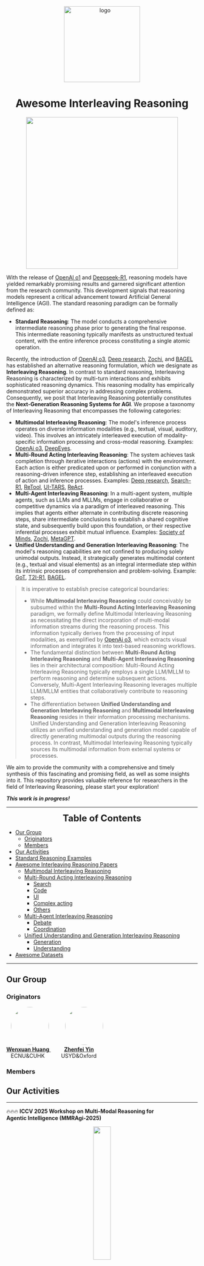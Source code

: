 <div align="center">
    <img alt="logo" src="./images/logo.webp" style="height: 200px;" />
</div>

<div align="center">

# Awesome Interleaving Reasoning

</div>


<p align="center">
    <img src="./images/overview.png" style="height: 400px;" />
</p>


With the release of [OpenAI o1](https://openai.com/o1/) and [Deepseek-R1](https://arxiv.org/abs/2501.12948), reasoning models have yielded remarkably promising results and garnered significant attention from the research community. This development signals that reasoning models represent a critical advancement toward Artificial General Intelligence (AGI). The standard reasoning paradigm can be formally defined as:

- **Standard Reasoning**: The model conducts a comprehensive intermediate reasoning phase prior to generating the final response. This intermediate reasoning typically manifests as unstructured textual content, with the entire inference process constituting a single atomic operation.

Recently, the introduction of [OpenAI o3](https://openai.com/index/introducing-o3-and-o4-mini/), [Deep research](https://openai.com/index/introducing-deep-research/), [Zochi](https://github.com/IntologyAI/Zochi/blob/main/Zochi_Technical_Report.pdf), and [BAGEL](https://arxiv.org/abs/2505.14683) has established an alternative reasoning formulation, which we designate as **Interleaving Reasoning**. In contrast to standard reasoning, Interleaving Reasoning is characterized by multi-turn interactions and exhibits sophisticated reasoning dynamics. This reasoning modality has empirically demonstrated superior accuracy in addressing complex problems. Consequently, we posit that Interleaving Reasoning potentially constitutes the **Next-Generation Reasoning Systems for AGI**. We propose a taxonomy of Interleaving Reasoning that encompasses the following categories:

- **Multimodal Interleaving Reasoning**: The model's inference process operates on diverse information modalities (e.g., textual, visual, auditory, video). This involves an intricately interleaved execution of modality-specific information processing and cross-modal reasoning. Examples: [OpenAi o3](https://openai.com/index/introducing-o3-and-o4-mini/), [DeepEyes](https://arxiv.org/abs/2505.14362).
- **Multi-Round Acting Interleaving Reasoning**: The system achieves task completion through iterative interactions (actions) with the environment. Each action is either predicated upon or performed in conjunction with a reasoning-driven inference step, establishing an interleaved execution of action and inference processes. Examples: [Deep research](https://openai.com/index/introducing-deep-research/), [Search-R1](https://arxiv.org/abs/2503.09516), [ReTool](https://arxiv.org/abs/2504.11536), [UI-TARS](https://arxiv.org/abs/2501.12326), [ReAct](https://arxiv.org/abs/2210.03629).
- **Multi-Agent Interleaving Reasoning**: In a multi-agent system, multiple agents, such as LLMs and MLLMs, engage in collaborative or competitive dynamics via a paradigm of interleaved reasoning. This implies that agents either alternate in contributing discrete reasoning steps, share intermediate conclusions to establish a shared cognitive state, and subsequently build upon this foundation, or their respective inferential processes exhibit mutual influence. Examples: [Society of Minds](https://arxiv.org/abs/2305.14325), [Zochi](https://github.com/IntologyAI/Zochi/blob/main/Zochi_Technical_Report.pdf), [MetaGPT](https://arxiv.org/abs/2309.07870).
- **Unified Understanding and Generation Interleaving Reasoning**: The model's reasoning capabilities are not confined to producing solely unimodal outputs. Instead, it strategically generates multimodal content (e.g., textual and visual elements) as an integral intermediate step within its intrinsic processes of comprehension and problem-solving. Example: [GoT](https://arxiv.org/abs/2503.10639), [T2I-R1](https://arxiv.org/abs/2505.00703), [BAGEL](https://arxiv.org/abs/2505.14683).

> It is imperative to establish precise categorical boundaries:
>
> - While **Multimodal Interleaving Reasoning** could conceivably be subsumed within the **Multi-Round Acting Interleaving Reasoning** paradigm, we formally define Multimodal Interleaving Reasoning as necessitating the direct incorporation of multi-modal information streams during the reasoning process. This information typically derives from the processing of input modalities, as exemplified by [OpenAi o3](https://openai.com/index/introducing-o3-and-o4-mini/), which extracts visual information and integrates it into text-based reasoning workflows.
> - The fundamental distinction between **Multi-Round Acting Interleaving Reasoning** and **Multi-Agent Interleaving Reasoning** lies in their architectural composition: Multi-Round Acting Interleaving Reasoning typically employs a single LLM/MLLM to perform reasoning and determine subsequent actions. Conversely, Multi-Agent Interleaving Reasoning leverages multiple LLM/MLLM entities that collaboratively contribute to reasoning steps.
> - The differentiation between **Unified Understanding and Generation Interleaving Reasoning** and **Multimodal Interleaving Reasoning** resides in their information processing mechanisms. Unified Understanding and Generation Interleaving Reasoning utilizes an unified understanding and generation model capable of directly generating multimodal outputs during the reasoning process. In contrast, Multimodal Interleaving Reasoning typically sources its multimodal information from external systems or processes.

We aim to provide the community with a comprehensive and timely synthesis of this fascinating and promising field, as well as some insights into it. This repository provides valuable reference for researchers in the field of Interleaving Reasoning, please start your exploration! 

***This work is in progress!***

---

<font size=5><center><b> Table of Contents </b> </center></font>

- [Our Group](#our-group)
  - [Originators](#originators)
  - [Members](#members)
- [Our Activities](#our-activities)
- [Standard Reasoning Examples](#standard-reasoning-examples)
- [Awesome Interleaving Reasoning Papers](#awesome-interleaving-reasoning-papers)
  - [Multimodal Interleaving Reasoning](#multimodal-interleaving-reasoning)
  - [Multi-Round Acting Interleaving Reasoning](#multi-round-acting-interleaving-reasoning)
  	- [Search](#search)
  	- [Code](#code)
  	- [UI](#ui)
  	- [Complex acting](##complex-acting)
  	- [Others](#others)
  - [Multi-Agent Interleaving Reasoning](#multi-agent-interleaving-reasoning)
  	- [Debate](#debate)
  	- [Coordination](#coordination)
  - [Unified Understanding and Generation Interleaving Reasoning](#unified-understanding-and-generation-interleaving-reasoning)
  	- [Generation](#generation)
  	- [Understanding](#understanding) 	
- [Awesome Datasets](#awesome-datasets)


---

## Our Group

### Originators

<p align="left">
  &nbsp;&nbsp;
  <img src="./images/wenxuan_new.png" width="100" style="border-radius: 50%;">
  &nbsp;&nbsp;&nbsp;&nbsp;&nbsp;&nbsp;&nbsp;&nbsp;&nbsp;
  <img src="./images/zhenfei_new.png" width="100" style="border-radius: 50%;">
  <br>
  <a href="https://scholar.google.com/citations?user=6Ys6HgsAAAAJ&hl=en">
    <b>Wenxuan Huang</b>
  </a>
  &nbsp;&nbsp;&nbsp;&nbsp;&nbsp;&nbsp;&nbsp;&nbsp;
  <a href="https://scholar.google.com/citations?user=ngPR1dIAAAAJ&hl=en">
    <b>Zhenfei Yin</b>
  </a>
  <br>
  &nbsp;&nbsp;
  ECNU&CUHK
  &nbsp;&nbsp;&nbsp;&nbsp;&nbsp;&nbsp;&nbsp;&nbsp;&nbsp;
  USYD&Oxford
</p>


### Members




## Our Activities
---

🔥🔥🔥 **ICCV 2025 Workshop on Multi-Modal Reasoning for Agentic Intelligence (MMRAgi-2025)**  
<p align="center">
    <img src="./images/MMRAgi.png" width="30%" height="30%">
</p>


<font size=7><div align='center' >We organised **[ICCV 2025 Workshop MMRAgi](https://agent-intelligence.github.io/agent-intelligence)**! <br> Submission DDL: Proceeding Track: 24 June 2025, 23:59 AoE, Non-Proceeding Track: 24 July 2025, 23:59 AoE.  </div></font>


---

🔥🔥🔥 **Vision-R1: Incentivizing Reasoning Capability in Multimodal Large Language Models**  
<p align="center">
    <img src="./images/vision_r1.png" width="80%" height="80%">
</p>

<font size=7><div align='center' > [[📖 arXiv Paper](https://arxiv.org/abs/2503.06749)] [[🌟 GitHub](https://github.com/Osilly/Vision-R1)![Star](https://img.shields.io/github/stars/Osilly/Vision-R1.svg?style=social&label=Star)] [[🤗 Vision-R1-cold Dataset](https://huggingface.co/datasets/Osilly/Vision-R1-cold)] [[🤗 Vision-R1-7B](https://huggingface.co/Osilly/Vision-R1-7B)]</div></font>  

<font size=7><div align='center' > This is the first paper to explore how to effectively use RL for MLLMs and introduce Vision-R1, a reasoning MLLM that leverages cold-start initialization and RL training to incentivize reasoning capability.  </div></font>

---

🔥🔥🔥 **DeepEyes: Incentivizing “Thinking with Images” via Reinforcement Learning**  
<p align="center">
    <img src="./images/deepeyes.png" width="80%" height="80%">
</p>

<font size=7><div align='center' > [[📖 arXiv Paper](https://arxiv.org/abs/2505.14362)] [[🌟 GitHub](https://github.com/Visual-Agent/DeepEyes)![Star](https://img.shields.io/github/stars/Visual-Agent/DeepEyes.svg?style=social&label=Star)] [[🤗 Dataset](https://huggingface.co/datasets/ChenShawn/DeepEyes-Datasets-47k)] [[🤗 DeepEyes-7B](https://huggingface.co/ChenShawn/DeepEyes-7B)]</div></font>

<font size=7><div align='center' > The first opensource "o3-like" interleaving reasoning MLLM with "Thinking with Images". They don’t just see an image, they can integrate visual information directly into the reasoning chain.  </div></font>

## Standard Reasoning Examples

* [OpenAI o1] [Introducing OpenAI o1](https://openai.com/o1/)

* [DeepSeek-R1] [DeepSeek-R1: Incentivizing Reasoning Capability in LLMs via Reinforcement Learning](https://arxiv.org/abs/2501.12948) [[🤗Models](https://huggingface.co/deepseek-ai/DeepSeek-R1)] [[💻Code](https://github.com/deepseek-ai/DeepSeek-R1)]

* [Kimi-k1.5] [Kimi k1.5: Scaling Reinforcement Learning with LLMs](https://arxiv.org/abs/2501.12599) [[💻Code](https://github.com/MoonshotAI/Kimi-k1.5)]

* [QVQ-Max] [QVQ-Max: Think with Evidence](https://qwenlm.github.io/blog/qvq-max-preview/)

* [Vision-R1] [Vision-R1: Incentivizing Reasoning Capability in Multimodal Large Language Models](https://arxiv.org/abs/2501.12948) [[🤗Models](https://huggingface.co/Osilly/Vision-R1-7B)] [[🤗Datasets](https://huggingface.co/datasets/Osilly/Vision-R1-cold)] [[💻Code](https://github.com/Osilly/Vision-R1)]

## Awesome Interleaving Reasoning Papers

> ***PR Temporal***
>
> * [**RL**] [2505] [DeepEyes] [DeepEyes: Incentivizing "Thinking with Images" via Reinforcement Learning](https://arxiv.org/abs/2505.14362) [[🌐Project](https://visual-agent.github.io/)] [[🤗Models](https://huggingface.co/ChenShawn/DeepEyes-7B)] [[🤗Datasets](https://huggingface.co/datasets/ChenShawn/DeepEyes-Datasets-47k)] [[💻Code](https://github.com/Visual-Agent/DeepEyes)]
>
> *You can select your categories in [**Pretrain**, **SFT**, **RL**, **Prompt**, **Position paper**, **Survey paper**] and so on. Furthermore, you can combine them, for example,  **SFT+RL**.*

### Multimodal Interleaving Reasoning

> Definition: The model's inference process operates on diverse information modalities (e.g., textual, visual, auditory, video). This involves an intricately interleaved execution of modality-specific information processing and cross-modal reasoning.


* [**SFT**] [2506] [VGR] [VGR: Visual Grounded Reasoning](https://arxiv.org/abs/2506.11991)

* [**Position paper**] [2505] [Visual Thoughts: A Unified Perspective of Understanding Multimodal Chain-of-Thought](https://arxiv.org/abs/2505.15510) 

* [**SFT**] [2505] [ARGUS] [ARGUS: Vision-Centric Reasoning with Grounded Chain-of-Thought](https://arxiv.org/abs/2505.23766) [[🌐Project](https://yunzeman.github.io/argus/] 

* [**SFT+RL**] [2505] [CoF] [Chain-of-Focus: Adaptive Visual Search and Zooming for Multimodal Reasoning via RL](https://arxiv.org/abs/2505.15436) [[🌐Project](https://cof-reasoning.github.io/)] [[💻Code](https://github.com/xtong-zhang/Chain-of-Focus)] [[🤗Models](https://huggingface.co/collections/laolao77/visual-arft-682c601d0e35ac6470adfe9f)] [[🤗Datasets](https://huggingface.co/datasets/laolao77/MAT)]

* [**SFT+RL**] [2505] [Pixel Reasoner] [Pixel Reasoner: Incentivizing Pixel-Space Reasoning with Curiosity-Driven Reinforcement Learning](https://arxiv.org/abs/2505.15966) [[🌐Project](https://tiger-ai-lab.github.io/Pixel-Reasoner/)] [[💻Code](https://github.com/TIGER-AI-Lab/Pixel-Reasoner)] [[🤗Models](https://huggingface.co/TIGER-Lab/PixelReasoner-RL-v1)] [[🤗Datasets](https://huggingface.co/collections/TIGER-Lab/pixel-reasoner-682fe96ea946d10dda60d24e)]

* [**SFT+RL**] [2505] [V-Triune] [One RL to See Them All: Visual Triple Unified Reinforcement Learning](https://arxiv.org/abs/2505.18129) [[💻Code](https://github.com/MiniMax-AI/One-RL-to-See-Them-All)] [[🤗Models](https://huggingface.co/One-RL-to-See-Them-All)] [[🤗Datasets](https://huggingface.co/datasets/One-RL-to-See-Them-All/Orsta-Data-47k)]

* [**SFT+RL**] [2505] [ViGoRL] [Grounded Reinforcement Learning for Visual Reasoning](https://arxiv.org/abs/2505.23678) [[🌐Project](https://visually-grounded-rl.github.io/)]

* [**SFT+RL**] [2505] [VLM-R\3] [VLM-R\3: Region Recognition, Reasoning, and Refinement for Enhanced Multimodal Chain-of-Thought](https://arxiv.org/abs/2505.16192)

* [**RL**] [2505] [Ground-R1] [Ground-R1: Incentivizing Grounded Visual Reasoning via Reinforcement Learning](https://arxiv.org/abs/2505.20272)

* [**RL**] [2505] [GRIT] [GRIT: Teaching MLLMs to Think with Images](https://arxiv.org/pdf/2505.15436) [[🌐Project](https://grounded-reasoning.github.io/)] [[💻Code](https://github.com/eric-ai-lab/GRIT)] [[🤗Models](https://huggingface.co/yfan1997/GRIT-20-Qwen2.5-VL-3B)]

* [**SFT+RL**] [2505] [Visual-ARFT] [Visual Agentic Reinforcement Fine-Tuning](https://arxiv.org/pdf/2505.14246) [[💻Code](https://github.com/Liuziyu77/Visual-RFT/tree/main/Visual-ARFT)] [[🤗Models](https://huggingface.co/collections/laolao77/visual-arft-682c601d0e35ac6470adfe9f)] [[🤗Datasets](https://huggingface.co/datasets/laolao77/MAT)]

* [**Prompt**] [2505] [VAT] [Visual Abstract Thinking Empowers Multimodal Reasoning](https://arxiv.org/abs/2502.17422) [[💻Code](https://github.com/THUNLP-MT/VAT)]

* [**SFT**] [2505] [MathCoder-VL] [MathCoder-VL: Bridging Vision and Code for Enhanced Multimodal Mathematical Reasoning](https://arxiv.org/abs/2505.10557) [[💻Code](https://github.com/mathllm/MathCoder)] [[🤗Models](https://huggingface.co/collections/MathLLMs/mathcoder-vl-68263a5d0b71cac81b6568b4)] [[🤗Datasets](https://huggingface.co/datasets/MathLLM/MathCodeInstruct)]

* [**SFT**] [2505] [v1] [Don’t Look Only Once: Towards Multimodal Interactive Reasoning with Selective Visual Revisitation](https://arxiv.org/pdf/2505.18842) [[💻Code](https://github.com/jun297/v1)] [[🤗Models](https://huggingface.co/kjunh/v1-7B)]

* [**SFT+RL**] [2505] [OpenThinkIMG] [OpenThinkIMG: Learning to Think with Images via Visual Tool Reinforcement Learning](https://arxiv.org/abs/2505.08617) [[💻Code](https://github.com/zhaochen0110/OpenThinkIMG)]

* [**RL**] [2505] [DeepEyes] [DeepEyes: Incentivizing "Thinking with Images" via Reinforcement Learning](https://arxiv.org/abs/2505.14362) [[🌐Project](https://visual-agent.github.io/)]  [[🤗Models](https://huggingface.co/ChenShawn/DeepEyes-7B)]  [[🤗Datasets](https://huggingface.co/datasets/ChenShawn/DeepEyes-Datasets-47k)] [[💻Code](https://github.com/Visual-Agent/DeepEyes)]

* [2504] [OpenAI o3] [Introducing OpenAI o3 and o4-mini](https://openai.com/index/introducing-o3-and-o4-mini/)

* [**SFT**] [2503] [CoT-VLA] [CoT-VLA: Visual Chain-of-Thought Reasoning for Vision-Language-Action Models](https://arxiv.org/abs/2503.22020) [[🌐Project](https://cot-vla.github.io/)]

* [**SFT**] [2501] [MVoT] [Imagine while Reasoning in Space: Multimodal Visualization-of-Thought](https://arxiv.org/pdf/2501.07542) [[🌐Project](https://thegenerality.com/agi/)] [[💻Code](https://github.com/chengzu-li/MVoT)] [[🤗Models](https://huggingface.co/collections/deepcs233/viscot-65fe883e2a0cdd3c59fc5d63)] [[🤗Datasets](https://huggingface.co/datasets/deepcs233/Visual-CoT)]

* [**SFT**] [2501] [ReFocus] [ReFocus: Visual Editing as a Chain of Thought for Structured Image Understanding](https://arxiv.org/abs/2501.05452) [[🌐Project](https://zeyofu.github.io/ReFocus/)] [[💻Code](https://github.com/zeyofu/ReFocus_Code)] [[🤗Models](https://huggingface.co/Fiaa/ReFocus)] [[🤗Datasets](https://github.com/zeyofu/ReFocus_Code?tab=readme-ov-file#download-training-data)]

* [**SFT**] [2403] [Visual COT] [Visual CoT: Advancing Multi-Modal Language Models with a Comprehensive Dataset and Benchmark for Chain-of-Thought Reasoning](https://arxiv.org/abs/2403.16999) [[🌐Project](https://hao-shao.com/projects/viscot.html)] [[💻Code](https://github.com/deepcs233/Visual-CoT)] [[🤗Models](https://huggingface.co/collections/deepcs233/viscot-65fe883e2a0cdd3c59fc5d63)] [[🤗Datasets](https://huggingface.co/datasets/deepcs233/Visual-CoT)]

* [**Prompt**] [2406] [Sketchpad] [Visual Sketchpad: Sketching as a Visual Chain of Thought for Multimodal Language Models](https://arxiv.org/abs/2406.09403) [[🌐Project](https://visualsketchpad.github.io)] [[💻Code](https://github.com/Yushi-Hu/VisualSketchpad)]

* [**SFT**] [2312] [V\*] [V*: Guided Visual Search as a Core Mechanism in Multimodal LLMs](https://arxiv.org/abs/2312.14135) [[🌐Project](https://vstar-seal.github.io)] [[💻Code](https://github.com/penghao-wu/vstar)]

* [**Prompt**] [2211] [VISPROG] [Visual Programming: Compositional visual reasoning without training](https://arxiv.org/abs/2211.11559) [[🌐Project](https://prior.allenai.org/projects/visprog)] [[💻Code](https://github.com/allenai/visprog)]


### Multi-Round Acting Interleaving Reasoning

> Definition: The system achieves task completion through iterative interactions (actions) with the environment. Each action is either predicated upon or performed in conjunction with a reasoning-driven inference step, establishing an interleaved execution of action and inference processes.

#### Search

* [**RL**] [2506] [ReasoningSearch] [Reinforcement Fine-Tuning for Reasoning towards Multi-Step Multi-Source Search in Large Language Models](https://arxiv.org/pdf/2506.08352) [[💻Code](https://github.com/wentao0429/ReasoningSearch)]

* [**RL**] [2506] [R-Search] [R-Search: Empowering LLM Reasoning with Search via Multi-Reward Reinforcement Learning]([https://arxiv.org/pdf/2506.04185](https://arxiv.org/pdf/2506.04185)) [[💻Code](https://github.com/QingFei1/R-Search?tab=readme-ov-file)]  [[🤗Models](https://huggingface.co/collections/qingfei1/r-search-6838323c612e76702ed709e6)]

* [**RL**] [2505] [Search-R1] [An Empirical Study on Reinforcement Learning for Reasoning-Search Interleaved LLM Agents](https://arxiv.org/pdf/2505.15117) [[💻Code](https://github.com/PeterGriffinJin/Search-R1)]

* [**RL**] [2505] [InForage] [Scent of Knowledge: Optimizing Search-Enhanced Reasoning with Information Foraging](https://arxiv.org/pdf/2505.09316)

* [**RL**] [2505] [ManuSearch] [ManuSearch: Democratizing Deep Search in Large Language Models with a Transparent and Open Multi-Agent Framework](https://arxiv.org/pdf/2505.18105) [[💻Code](https://github.com/RUCAIBox/ManuSearch)]

* [**RL**] [2505] [O2-Searcher] [O2-Searcher: A Searching-based Agent Model for Open-Domain Open-Ended Question Answering](https://arxiv.org/pdf/2505.16582) [[💻Code](https://github.com/KnowledgeXLab/O2-Searcher)]

* [**RL**] [2505] [R3-RAG] [R3-RAG: Learning Step-by-Step Reasoning and Retrieval for LLMs via Reinforcement Learning](https://arxiv.org/pdf/2505.23794) [[💻Code](https://github.com/Yuan-Li-FNLP/R3-RAG)]

* [**SFT**] [2505] [SimpleDeepSearcher] [SimpleDeepSearcher: Deep Information Seeking via Web-Powered Reasoning Trajectory Synthesis](https://arxiv.org/pdf/2505.16834)[[💻Code](https://github.com/RUCAIBox/SimpleDeepSearcher)]  [[🤗Models](https://huggingface.co/RUC-AIBOX/Qwen-7B-SimpleDeepSearcher)] [[🤗Datasets](https://huggingface.co/datasets/RUC-AIBOX/0.8k-data-SimpleDeepSearcher)]

* [**SFT+RL**] [2505] [EvolveSearch] [EvolveSearch: An Iterative Self-Evolving Search Agent](https://arxiv.org/pdf/2505.15117) 

* [**RL**] [2505] [PANGU DEEPDIVER] [PANGU DEEPDIVER: ADAPTIVE SEARCH INTENSITY SCALING VIA OPEN-WEB REINFORCEMENT LEARNING](https://arxiv.org/pdf/2505.24332)

* [**RL**] [2505] [ZEROSEARCH] [ZEROSEARCH: Incentivize the Search Capability of LLMs without Searching](https://arxiv.org/pdf/2505.04588) [[🌐Project](https://alibaba-nlp.github.io/ZeroSearch/)]  [[💻Code](https://github.com/Alibaba-NLP/ZeroSearch)] [[🤗Datasets](https://huggingface.co/datasets/sunhaonlp/ZeroSearch_dataset)] [[🤗Models](https://huggingface.co/collections/sunhaonlp/zerosearch-policy-google-v1-681b4ce012b9b6899832f4d0)]

* [**SFT+RL**] [2505] [R1-Searcher++] [R1-Searcher++: Incentivizing the Dynamic Knowledge Acquisition of LLMs via Reinforcement Learning](https://arxiv.org/abs/2505.17005) [[💻Code](https://github.com/GAIR-NLP/DeepResearcher)]

* [**RL**] [2505] [AutoRefine] [Search and Refine During Think: Autonomous Retrieval-Augmented Reasoning of LLMs ](https://arxiv.org/pdf/2505.11277) [[💻Code](https://github.com/syr-cn/AutoRefine)] [[🤗Models](https://huggingface.co/yrshi/AutoRefine-Qwen2.5-3B-Base)]

* [**RL**] [2504] [DeepResearcher] [DeepResearcher: Scaling Deep Research via Reinforcement Learning in Real-world Environments](https://arxiv.org/pdf/2504.03160) [[💻Code](https://github.com/RUCAIBox/R1-Searcher-plus)]


* [**RL**] [2504] [WebThinker] [WebThinker: Empowering Large Reasoning Models with Deep Research Capability](https://arxiv.org/pdf/2504.21776) [[💻Code](https://github.com/RUC-NLPIR/WebThinker)] [[🤗Models](https://huggingface.co/lixiaoxi45/WebThinker-QwQ-32B)]


* [**RL**] [2503] [ReSearch] [ReSearch: Learning to Reason with Search for LLMs via Reinforcement Learning](https://arxiv.org/abs/2503.19470) [[🤗Models](https://huggingface.co/agentrl/ReSearch-Qwen-7B-Instruct)]  [[🤗Datasets](https://huggingface.co/datasets/agentrl/ReCall-data)] [[💻Code](https://github.com/Agent-RL/ReCall)]

* [**RL**] [2503] [R1-Searcher] [R1-Searcher: Incentivizing the Search Capability in LLMs via Reinforcement Learning](https://arxiv.org/abs/2503.05592) [[🤗Models](https://huggingface.co/XXsongLALA/Qwen-2.5-7B-base-RAG-RL)]  [[🤗Datasets](https://huggingface.co/datasets/XXsongLALA/RAG-RL-Hotpotqa-with-2wiki)] [[💻Code](https://github.com/RUCAIBox/R1-Searcher)]

* [**RL**] [2503] [Search-R1] [Search-R1: Training LLMs to Reason and Leverage Search Engines with Reinforcement Learning](https://arxiv.org/abs/2503.09516) [[💻Code](https://github.com/PeterGriffinJin/Search-R1)]



* [2502] [Deep research] [Introducing deep research](https://openai.com/index/introducing-deep-research/)

* [**Prompt**] [2501] [Search-o1] [Search-o1: Agentic Search-Enhanced Large Reasoning Models](https://arxiv.org/pdf/2501.05366) [[💻Code](https://github.com/sunnynexus/Search-o1)]


* [**RL**] [2112] [WebGPT] [WebGPT: Browser-assisted question-answering with human feedback](https://arxiv.org/abs/2112.09332) [[🤗Datasets](https://huggingface.co/datasets/openai/webgpt_comparisons)]

#### Code

* [**RL**] [2506] [Hint-Engineering] [CoRT: Code-integrated Reasoning within Thinking](https://arxiv.org/pdf/2506.09820)[[💻Code](https://github.com/ChengpengLi1003/CoRT)] [[🤗Models](https://huggingface.co/theshyustc/CoRT-Prompt-Hint-1.5B-RL)] 


* [**RL**] [2506] [CTM] [Computational Thinking Reasoning in Large Language Models](https://arxiv.org/pdf/2506.02658) 



* [**Prompt**] [2506] [AUTOMIND] [AUTOMIND: Adaptive Knowledgeable Agent for Automated Data Science](https://arxiv.org/pdf/2506.10974) [[💻Code](https://github.com/innovatingAI/AutoMind)] 

* [**SFT**] [2506] [KnowCoder-V2] [KnowCoder-V2: Deep Knowledge Analysis](https://arxiv.org/pdf/2506.06881) 

* [**RL**] [2505] [VTool-R1] [VTool-R1: VLMs Learn to Think with Images via Reinforcement Learning on Multimodal Tool Use](https://arxiv.org/pdf/2505.19255) [[💻Code](https://github.com/VTool-R1/VTool-R1)] 

* [**RL**] [2505] [Tool-Star] [Tool-Star: Empowering LLM-Brained Multi-Tool Reasoner via Reinforcement Learning](https://arxiv.org/pdf/2505.16410) [[💻Code](https://github.com/dongguanting/Tool-Star)] [[🤗Models](https://huggingface.co/dongguanting/Tool-Star-Qwen-0.5B)] 

* [**SFT+RL**] [2504] [ReTool] [ReTool: Reinforcement Learning for Strategic Tool Use in LLMs](https://arxiv.org/abs/2504.11536) [[🌐Project](https://retool-rl.github.io/)] [[💻Code](https://github.com/penghao-wu/vstar)] [[🤗Models](https://huggingface.co/JoeYing/ReTool-Qwen-32B)]  [[🤗Datasets](https://huggingface.co/datasets/JoeYing/ReTool-SFT)] 

* [**RL**] [2504] [SQL-R1] [SQL-R1: Training Natural Language to SQL Reasoning Model By Reinforcement Learning](https://arxiv.org/pdf/2504.08600) [[💻Code](https://github.com/IDEA-FinAI/SQL-R1)][[🤗Models](https://huggingface.co/MPX0222forHF/SQL-R1-7B)] 

* [**Prompt**] [2502] [Agentic Reasoning] [Agentic Reasoning: Reasoning LLMs with Tools for the Deep Research](https://arxiv.org/pdf/2502.04644) 



* [**SFT**] [2412] [CoinMath] [CoinMath: Harnessing the Power of Coding Instruction for Math LLMs](https://arxiv.org/pdf/2412.11699) 

* [**SFT**] [2410] [MathCoder2] [MathCoder2: Better Math Reasoning from Continued Pretraining on Model-translated Mathematical Code](https://arxiv.org/abs/2410.08196) [[🤗Models](https://huggingface.co/MathGenie/MathCoder2-Llama-3-8B)]  [[🤗Datasets](https://github.com/mathllm/MathCoder2?tab=readme-ov-file#data-processing)] [[💻Code](https://github.com/mathllm/MathCoder2)]



* [**SFT**] [2408] [SIAM] [SIAM: SELF-IMPROVING CODE-ASSISTED MATHEMATICAL REASONING OF LARGE LANGUAGE MODELS](https://arxiv.org/pdf/2408.15565) [[💻Code](https://github.com/tencent-ailab/siam)]

* [**SFT**] [2312] [VPD] [Visual Program Distillation: Distilling Tools and Programmatic Reasoning into Vision-Language Models](https://arxiv.org/abs/2312.03052)

* [**SFT**] [2310] [MathCoder] [MathCoder: Seamless Code Integration in LLMs for Enhanced Mathematical Reasoning](https://arxiv.org/abs/2310.03731) [[🤗Models](https://huggingface.co/MathLLM/MathCoder-L-7B)]  [[🤗Datasets](https://huggingface.co/datasets/MathLLM/MathCodeInstruct)] [[💻Code](https://github.com/mathllm/MathCoder)]

* [**SFT**] [2309] [ToRA] [ToRA: A Tool-Integrated Reasoning Agent for Mathematical Problem Solving](https://arxiv.org/abs/2309.17452) [[🌐Project](https://microsoft.github.io/ToRA/)]  [[🤗Models](https://huggingface.co/llm-agents)]  [[🤗Datasets](https://huggingface.co/datasets/llm-agents/CriticBench)] [[💻Code](https://github.com/microsoft/ToRA)]


#### UI
* [**SFT**] [2506] [GUI-Reflection] [GUI-Reflection: Empowering Multimodal GUI Models with Self-Reflection Behavior](https://arxiv.org/pdf/2506.08012) [[🌐Project](https://penghao-wu.github.io/GUI_Reflection/)]  [[🤗Models](https://huggingface.co/craigwu/GUI_Reflection_8b_SFT)]  [[🤗Datasets](https://huggingface.co/datasets/craigwu/GUI_Reflection_SFT_train)] [[💻Code](https://github.com/penghao-wu/GUI_Reflection)]

* [**SFT+RL**] [2506] [ComfyUI-R1] [ComfyUI-R1: Exploring Reasoning Models for Workflow Generation ](https://arxiv.org/pdf/2506.09790) [[💻Code](https://github.com/AIDC-AI/ComfyUI-Copilot)] 

* [**RL**] [2506] [TTI] [Thinking vs. Doing: Agents that Reason by Scaling Test-Time Interaction](https://arxiv.org/pdf/2506.07976) [[🌐Project](https://test-time-interaction.github.io)]  [[🤗Models](https://huggingface.co/sjunhongs/tti_webvoyager)]  [[💻Code](https://github.com/test-time-interaction/TTI)]


* [**RL**] [2506] [WEBAGENT-R1] [WEBAGENT-R1: Training Web Agents via End-to-End Multi-Turn Reinforcement Learning](https://arxiv.org/pdf/2505.16421) [[💻Code](https://github.com/weizhepei/WebAgent-R1)] 

* [**RL**] [2505] [ZeroGUI] [ZeroGUI: Automating Online GUI Learning at Zero Human Cost](https://arxiv.org/pdf/2505.23762) [[💻Code](https://github.com/OpenGVLab/ZeroGUI)]  [[🤗Models](https://huggingface.co/collections/OpenGVLab/zerogui-68388cb7dbf608133c4b5fb2)]  

* [**RL**] [2504] [GUI-R1] [GUI-R1: A Generalist R1-Style Vision-Language Action Model For GUI Agents](https://arxiv.org/pdf/2504.10458) [[💻Code](https://github.com/ritzz-ai/GUI-R1)] [[🤗Models](https://huggingface.co/datasets/ritzzai/GUI-R1)]

* [**RL**] [2504] [TongUI] [TongUI: Building Generalized GUI Agents by Learning from Multimodal Web Tutorials](https://arxiv.org/pdf/2504.12679) [[🌐Project](https://tongui-agent.github.io)]  [[💻Code](https://github.com/TongUI-agent/TongUI-agent?tab=readme-ov-file)] [[🤗Models](https://huggingface.co/Bofeee5675/TongUI-3B)][[🤗Datasets](https://huggingface.co/datasets/Bofeee5675/GUI-Net-1M)] 

* [**RL**] [2504] [InfiGUI-R1] [InfiGUI-R1: Advancing Multimodal GUI Agents from Reactive Actors to Deliberative Reasoners ](https://arxiv.org/pdf/2504.14239)

* [**Prompt**] [2504] [UFO2] [UFO2: The Desktop AgentOS](https://arxiv.org/pdf/2504.14603) [[💻Code](https://github.com/microsoft/UFO/)] 

* [**RL**] [2502] [Explorer] [Explorer: Scaling Exploration-driven Web Trajectory Synthesis for Multimodal Web Agents](https://arxiv.org/pdf/2502.11357) [[🌐Project](https://osu-nlp-group.github.io/Explorer/)] 


* [**Pretrain+SFT+RL**] [2501] [UI-TARS] [UI-TARS: Pioneering Automated GUI Interaction with Native Agents](https://arxiv.org/abs/2501.12326) [[🌐Project](https://seed-tars.com/)] [[🤗Models](https://huggingface.co/ByteDance-Seed/UI-TARS-1.5-7B)] [[💻Code](https://github.com/bytedance/UI-TARS)]

* [**SFT**] [2412] [AGUVIS] [AGUVIS: Unified Pure Vision Agents for Autonomous GUI Interaction](https://arxiv.org/pdf/2412.04454) [[🌐Project](https://aguvis-project.github.io)]  [[💻Code](https://github.com/xlang-ai/aguvis)]

* [**Prompt**] [2304] [DroidBot-GPT] [DroidBot-GPT: GPT-powered UI Automation for Android](https://arxiv.org/abs/2304.07061) [[💻Code](https://github.com/MobileLLM/DroidBot-GPT)]


#### Complex acting

* [**RL**] [2505] [GiGPO] [Group-in-Group Policy Optimization for LLM Agent Training](https://arxiv.org/abs/2505.10978) [[💻Code](https://github.com/langfengQ/verl-agent)]

* [**RL**] [2505] [ToolN1] [Nemotron-Research-Tool-N1: Exploring Tool-Using Language Models with Reinforced Reasoning](https://arxiv.org/pdf/2505.00024) [[💻Code](https://github.com/NVlabs/Tool-N1)]

* [**RL**] [2505] [ARTIST] [Agentic Reasoning and Tool Integration for LLMs via Reinforcement Learning](https://arxiv.org/pdf/2505.01441) 

* [**RL**] [2504] [ToolRL] [ToolRL: Reward is All Tool Learning Needs](https://arxiv.org/pdf/2504.13958) [[💻Code](https://github.com/qiancheng0/ToolRL)]  [[🤗Models](https://huggingface.co/collections/emrecanacikgoz/toolrl-680706679204ead5a6d44f58)] [[🤗Datasets](https://github.com/qiancheng0/ToolRL/tree/main/dataset)]

* [**Prompt**] [2504] [DwT] [Draw with Thought: Unleashing Multimodal Reasoning for Scientific Diagram Generation](https://arxiv.org/abs/2504.09479)

* [**RL**] [2503] [TORL] [TORL: Scaling Tool-Integrated RL](https://arxiv.org/abs/2409.07429) [[💻Code](https://github.com/GAIR-NLP/ToRL)] [[🤗Models](https://huggingface.co/GAIR/ToRL-7B)] [[🤗Datasets](https://github.com/GAIR-NLP/ToRL/tree/main/data/torl_data)]

* [**Prompt**] [2409] [AWM] [Agent Workflow Memory](https://arxiv.org/abs/2409.07429) [[🌐Project](https://visual-agent.github.io/)] [[💻Code](https://github.com/zorazrw/agent-workflow-memory)]

* [**Prompt**] [2210] [ReAct] [ReAct: Synergizing Reasoning and Acting in Language Models](https://arxiv.org/abs/2210.03629) [[🌐Project](https://react-lm.github.io/)] [[💻Code](https://github.com/ysymyth/ReAct)]

#### Others



### Multi-Agent Interleaving Reasoning

> Definition: In a multi-agent system, multiple agents, such as LLMs and MLLMs, engage in collaborative or competitive dynamics via a paradigm of interleaved reasoning. This implies that agents either alternate in contributing discrete reasoning steps, share intermediate conclusions to establish a shared cognitive state, and subsequently build upon this foundation, or their respective inferential processes exhibit mutual influence.

#### Debate


* [**Prompt**] [2502] [S2-MAD] [S2-MAD: Breaking the Token Barrier to Enhance Multi-Agent Debate Efficiency](https://arxiv.org/pdf/2502.04790) 

* [**Position paper**] [2502] [-] [If Multi-Agent Debate is the Answer, What is the Question?](https://arxiv.org/pdf/2502.08788) 

* [**RL**] [2411] [ACC-Collab] [ACC-Collab: An Actor-Critic Approach to Multi-Agent LLM Collaboration](https://arxiv.org/abs/2411.00053) [[💻Code](https://github.com/LlenRotse/ACC-Collab)]

* [**Prompt**] [2409] [GroupDebate] [GroupDebate: Enhancing the Efficiency of Multi-Agent Debate Using Group Discussion](https://arxiv.org/abs/2409.14051)

* [**Prompt**] [2408] [Prompt] [Can LLMs Beat Humans in Debating? A Dynamic Multi-agent Framework for Competitive Debate](https://arxiv.org/pdf/2408.04472)

* [**Position paper**] [2311] [Should we be going MAD? A Look at Multi-Agent Debate Strategies for LLMs](https://arxiv.org/abs/2311.17371) [[💻Code](https://github.com/instadeepai/DebateLLM)]

* [**Prompt**] [2305] [Society of Minds] [improving factuality and reasoning in language models through multiagent debate](https://arxiv.org/abs/2305.14325) [[💻Code](https://github.com/composable-models/llm_multiagent_debate)]

* [**Prompt**] [2305] [MAD] [Encouraging Divergent Thinking in Large Language Models through Multi-Agent Debate](https://arxiv.org/pdf/2305.19118) [[💻Code](https://github.com/Skytliang/Multi-Agents-Debate)]

#### Coordination

* [**RL**] [2506] [HARIS] [Coordinating Search-Informed Reasoning and Reasoning-Guided Search in Claim Verification](https://arxiv.org/pdf/2506.07528) 

* [**Prompt**] [2505] [WORKFORCE] [OWL: Optimized Workforce Learning for General Multi-Agent Assistance in Real-World Task Automation](https://arxiv.org/pdf/2505.23885) [[💻Code](https://github.com/camel-ai/owl)]

* [**Prompt**] [2505] [MACNET] [SCALING LARGE LANGUAGE MODEL-BASED MULTI-AGENT COLLABORATION](https://arxiv.org/pdf/2406.07155) [[💻Code](https://github.com/OpenBMB/ChatDev/tree/macnet)]

* [**Prompt**] [2505] [AGENTNET] [AGENTNET: DECENTRALIZED EVOLUTIONARY COORDINATION FOR LLM-BASED MULTI-AGENT SYSTEMS](https://arxiv.org/pdf/2504.00587)  

* [**Prompt**] [2503] [GoT] [ReAgent: Reversible Multi-Agent Reasoning for Knowledge-Enhanced Multi-Hop QA](https://arxiv.org/abs/2503.10639) [[💻Code](https://anonymous.4open.science/r/ReAgent-9415/README.md)]


* [2503] [Zochi] [Zochi Technical Report](https://github.com/IntologyAI/Zochi/blob/main/Zochi_Technical_Report.pdf) [[🌐Project](https://www.intology.ai/blog/zochi-tech-report)] [[💻Code](https://github.com/IntologyAI/Zochi)]


* [**Prompt**] [2406] [Croto] [Multi-Agent Collaboration via Cross-Team Orchestration ](https://arxiv.org/pdf/2406.08979) [[💻Code](https://github.com/OpenBMB/ChatDev/tree/macnet)]

* [**Prompt**] [2402] [AgentScope] [AgentScope: A Flexible yet Robust Multi-Agent Platform ](https://arxiv.org/pdf/2402.14034) [[💻Code](https://github.com/modelscope/agentscope)]

* [**Prompt**] [2312] [Co-Learning] [Experiential Co-Learning of Software-Developing Agents](https://arxiv.org/pdf/2312.17025) [[💻Code](https://github.com/OpenBMB/ChatDev)]

* [**Prompt**] [2310] [MachineSoM] [Exploring Collaboration Mechanisms for LLM Agents: A Social Psychology View ](https://arxiv.org/pdf/2310.02124) [[💻Code](https://github.com/zjunlp/MachineSoM)]

* [**Prompt**] [2309] [Agents] [Agents: An Open-source Framework for Autonomous Language Agents](https://arxiv.org/abs/2309.07870) [[🌐Project](https://aiwaves-cn.github.io/agents/)] [[💻Code](https://github.com/aiwaves-cn/agents)]

* [**Prompt**] [2308] [AgentVerse] [AgentVerse: Facilitating Multi-Agent Collaboration and Exploring Emergent Behaviors](https://arxiv.org/abs/2308.10848) [[💻Code](https://github.com/OpenBMB/AgentVerse)]

* [**Prompt**] [2308] [MetaGPT] [MetaGPT: Meta Programming for Multi-Agent Collaborative Framework](https://arxiv.org/abs/2308.00352) [[💻Code](https://github.com/FoundationAgents/MetaGPT)]

* [**Prompt**] [2307] [ChatDev] [Communicative Agents for Software Development](https://arxiv.org/pdf/2307.07924) [[💻Code](https://github.com/OpenBMB/ChatDev)]



### Unified Understanding and Generation Interleaving Reasoning

> Definition: The model's reasoning capabilities are not confined to producing solely unimodal outputs. Instead, it strategically generates multimodal content (e.g., textual and visual elements) as an integral intermediate step within its intrinsic processes of comprehension and problem-solving. 

#### Generation

* [**SFT+RL**] [2506] [ControlThinker] [ControlThinker: Unveiling Latent Semantics for Controllable Image Generation through Visual Reasoning](https://arxiv.org/abs/2506.03596) [[💻Code](https://github.com/Maplebb/ControlThinker)]

* [**SFT+RL**] [2505] [MindOmni] [MindOmni: Unleashing Reasoning Generation in Vision Language Models with RGPO](https://arxiv.org/abs/2505.13031) [[🤗Models](https://huggingface.co/EasonXiao-888/MindOmni)] [[💻Code](https://github.com/TencentARC/MindOmni)]

* [**SFT+RL**] [2505] [GoT-R1] [GoT-R1: Unleashing Reasoning Capability of MLLM for Visual Generation with Reinforcement Learning](https://arxiv.org/abs/2505.17022) [[🤗Models](https://huggingface.co/gogoduan/GoT-R1-7B)] [[💻Code](https://github.com/gogoduan/GoT-R1)]

* [**Prompt**] [2505] [ComfyMind] [ComfyMind: Toward General-Purpose Generation via Tree-Based Planning and Reactive Feedback](https://arxiv.org/abs/2505.17908) [[💻Code](https://github.com/LitaoGuo/ComfyMind)]

* [**Pretrain+SFT+RL**] [2505] [UniGen] [UniGen: Enhanced Training & Test-Time Strategies for Unified Multimodal Understanding and Generation](https://arxiv.org/abs/2505.14682)

* [**SFT**] [2505] [TwGI-Anole] [Thinking with Generated Images](https://arxiv.org/abs/2505.22525) [[🤗Models](https://huggingface.co/GAIR/twgi-subgoal-anole-7b)] [[💻Code](https://github.com/GAIR-NLP/thinking-with-generated-images)]

* [**Pretrain+SFT**] [2505] [BAGEL] [Emerging Properties in Unified Multimodal Pretraining](https://arxiv.org/abs/2505.14683) [[🌐Project](https://bagel-ai.org/)] [[🤗Models](https://huggingface.co/ByteDance-Seed/BAGEL-7B-MoT)] [[🤗Datasets](https://github.com/ByteDance-Seed/Bagel/blob/main/TRAIN.md#data-prepration)] [[💻Code](https://github.com/bytedance-seed/BAGEL)]

* [**RL**] [2505] [T2I-R1] [T2I-R1: Reinforcing Image Generation with Collaborative Semantic-level and Token-level CoT](https://arxiv.org/abs/2505.00703) [[🤗Models](https://huggingface.co/CaraJ/T2I-R1)] [[💻Code](https://github.com/CaraJ7/T2I-R1)]

* [**SFT**] [2503] [GoT] [GoT: Unleashing Reasoning Capability of Multimodal Large Language Model for Visual Generation and Editing](https://arxiv.org/abs/2503.10639) [[🤗Models](https://huggingface.co/LucasFang/GoT-6B)] [[🤗Datasets](https://github.com/rongyaofang/GoT#released-datasets)] [[💻Code](https://github.com/rongyaofang/GoT)]



#### Understanding

## Awesome Datasets



